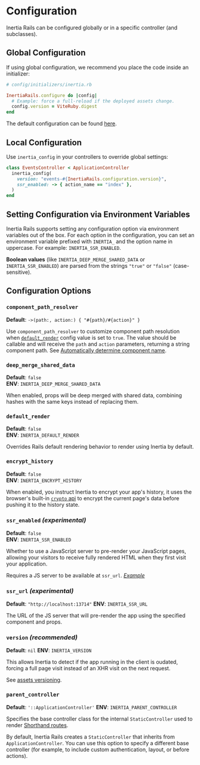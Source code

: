 # Configuration

Inertia Rails can be configured globally or in a specific controller (and subclasses).

## Global Configuration

If using global configuration, we recommend you place the code inside an initializer:

```ruby
# config/initializers/inertia.rb

InertiaRails.configure do |config|
  # Example: force a full-reload if the deployed assets change.
  config.version = ViteRuby.digest
end
```

The default configuration can be found [here](https://github.com/inertiajs/inertia-rails/blob/master/lib/inertia_rails/configuration.rb#L5).

## Local Configuration

Use `inertia_config` in your controllers to override global settings:

```ruby
class EventsController < ApplicationController
  inertia_config(
    version: "events-#{InertiaRails.configuration.version}",
    ssr_enabled: -> { action_name == "index" },
  )
end
```

## Setting Configuration via Environment Variables

Inertia Rails supports setting any configuration option via environment variables out of the box. For each option in the configuration, you can set an environment variable prefixed with `INERTIA_` and the option name in uppercase. For example: `INERTIA_SSR_ENABLED`.

**Boolean values** (like `INERTIA_DEEP_MERGE_SHARED_DATA` or `INERTIA_SSR_ENABLED`) are parsed from the strings `"true"` or `"false"` (case-sensitive).

## Configuration Options

### `component_path_resolver`

**Default**: `->(path:, action:) { "#{path}/#{action}" }`

Use `component_path_resolver` to customize component path resolution when [`default_render`](#default_render) config value is set to `true`. The value should be callable and will receive the `path` and `action` parameters, returning a string component path. See [Automatically determine component name](/guide/responses#automatically-determine-component-name).

### `deep_merge_shared_data`

**Default**: `false`  
**ENV**: `INERTIA_DEEP_MERGE_SHARED_DATA`

When enabled, props will be deep merged with shared data, combining hashes
with the same keys instead of replacing them.

### `default_render`

**Default**: `false`  
**ENV**: `INERTIA_DEFAULT_RENDER`

Overrides Rails default rendering behavior to render using Inertia by default.

### `encrypt_history`

**Default**: `false`  
**ENV**: `INERTIA_ENCRYPT_HISTORY`

When enabled, you instruct Inertia to encrypt your app's history, it uses
the browser's built-in [`crypto` api](https://developer.mozilla.org/en-US/docs/Web/API/Crypto)
to encrypt the current page's data before pushing it to the history state.

### `ssr_enabled` _(experimental)_

**Default**: `false`  
**ENV**: `INERTIA_SSR_ENABLED`

Whether to use a JavaScript server to pre-render your JavaScript pages,
allowing your visitors to receive fully rendered HTML when they first visit
your application.

Requires a JS server to be available at `ssr_url`. [_Example_](https://github.com/ElMassimo/inertia-rails-ssr-template)

### `ssr_url` _(experimental)_

**Default**: `"http://localhost:13714"`
**ENV**: `INERTIA_SSR_URL`

The URL of the JS server that will pre-render the app using the specified
component and props.

### `version` _(recommended)_

**Default**: `nil`
**ENV**: `INERTIA_VERSION`

This allows Inertia to detect if the app running in the client is oudated,
forcing a full page visit instead of an XHR visit on the next request.

See [assets versioning](/guide/asset-versioning).

### `parent_controller`

**Default**: `'::ApplicationController'`
**ENV**: `INERTIA_PARENT_CONTROLLER`

Specifies the base controller class for the internal `StaticController` used to render [Shorthand routes](/guide/routing#shorthand-routes).

By default, Inertia Rails creates a `StaticController` that inherits from `ApplicationController`. You can use this option to specify a different base controller (for example, to include custom authentication, layout, or before actions).
